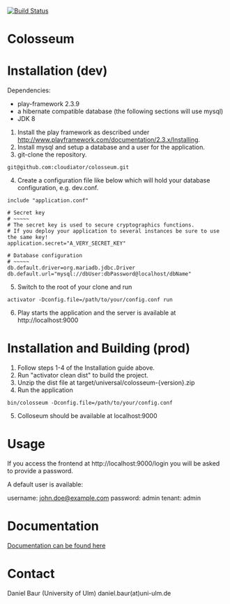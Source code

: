 [![Build Status](https://travis-ci.org/cloudiator/colosseum.svg?branch=master)](https://travis-ci.org/cloudiator/colosseum)

Colosseum
=====================================

Installation (dev)
=====================================

Dependencies:
* play-framework 2.3.9
* a hibernate compatible database (the following sections will use mysql)
* JDK 8
	
1. Install the play framework as described under http://www.playframework.com/documentation/2.3.x/Installing.
2. Install mysql and setup a database and a user for the application.
3. git-clone the repository.
```
git@github.com:cloudiator/colosseum.git
```
4. Create a configuration file like below which will hold your database configuration, e.g. dev.conf.
```
include "application.conf"

# Secret key
# ~~~~~
# The secret key is used to secure cryptographics functions.
# If you deploy your application to several instances be sure to use the same key!
application.secret="A_VERY_SECRET_KEY"

# Database configuration
# ~~~~~
db.default.driver=org.mariadb.jdbc.Driver
db.default.url="mysql://dbUser:dbPassword@localhost/dbName"
```
5. Switch to the root of your clone and run
```
activator -Dconfig.file=/path/to/your/config.conf run
```
6. Play starts the application and the server is available at http://localhost:9000

Installation and Building (prod)
=====================================

1. Follow steps 1-4 of the Installation guide above.
2. Run "activator clean dist" to build the project.
3. Unzip the dist file at target/universal/colosseum-{version}.zip
4. Run the application
```
bin/colosseum -Dconfig.file=/path/to/your/config.conf
```
5. Colloseum should be available at localhost:9000

Usage
=====================================

If you access the frontend at http://localhost:9000/login you will be asked to provide a password.

A default user is available:

username: john.doe@example.com
password: admin
tenant: admin

Documentation
=====================================

[Documentation can be found here](documentation/README.md)

Contact
=====================================

Daniel Baur (University of Ulm)
daniel.baur(at)uni-ulm.de


	
	
